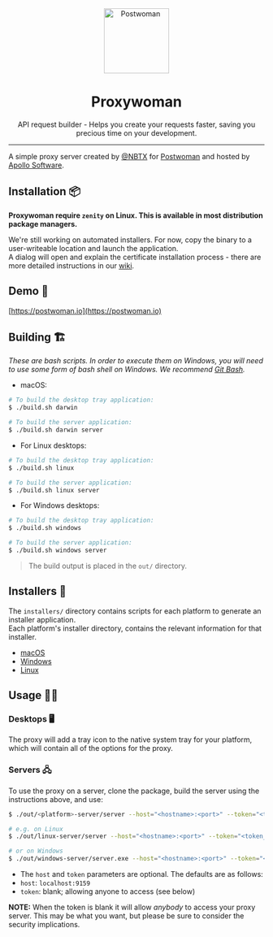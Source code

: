 <div align="center">
  <a href="https://postwoman.io"><img src="https://postwoman.io/icons/logo.svg" alt="Postwoman" height="128"></a>
  <br>
  <h1>Proxywoman</h1>
  <p>
    API request builder - Helps you create your requests faster, saving you precious time on your development.
  </p>
</div>

---

A simple proxy server created by [@NBTX](https://github.com/NBTX/) for [Postwoman](https://github.com/liyasthomas/postwoman/) and hosted by [Apollo Software](https://apollosoftware.xyz/).

## Installation 📦
**Proxywoman require `zenity` on Linux. This is available in most distribution package managers.**

We're still working on automated installers. For now, copy the binary to a user-writeable location and launch the application.  
A dialog will open and explain the certificate installation process - there are more detailed instructions in our [wiki](https://github.com/postwoman-io/proxywoman/wiki).

## Demo 🚀
[https://postwoman.io](https://postwoman.io)


## Building 🏗️

*These are bash scripts. In order to execute them on Windows, you will need to use some form of bash shell on Windows. We recommend [Git Bash](https://gitforwindows.org/).*

- macOS:
```bash
# To build the desktop tray application:
$ ./build.sh darwin

# To build the server application:
$ ./build.sh darwin server
```

- For Linux desktops:
```bash
# To build the desktop tray application:
$ ./build.sh linux

# To build the server application:
$ ./build.sh linux server
```

- For Windows desktops:
```bash
# To build the desktop tray application:
$ ./build.sh windows

# To build the server application:
$ ./build.sh windows server
```

> The build output is placed in the `out/` directory.



## Installers 🧙
The `installers/` directory contains scripts for each platform to generate an installer application.  
Each platform's installer directory, contains the relevant information for that installer.
- [macOS](installers/darwin)
- [Windows](installers/windows)
- [Linux](installers/linux)



## Usage 👨‍💻
### Desktops 🖥️
The proxy will add a tray icon to the native system tray for your platform, which will contain all of the options for the proxy.

### Servers 🖧
To use the proxy on a server, clone the package, build the server using the instructions above, and use:
```bash
$ ./out/<platform>-server/server --host="<hostname>:<port>" --token="<token_or_blank>"

# e.g. on Linux
$ ./out/linux-server/server --host="<hostname>:<port>" --token="<token_or_blank>"

# or on Windows
$ ./out/windows-server/server.exe --host="<hostname>:<port>" --token="<token_or_blank>"
```

- The `host` and `token` parameters are optional. The defaults are as follows:
- `host`: `localhost:9159`
- `token`: blank; allowing anyone to access (see below)

**NOTE:** When the token is blank it will allow *anybody* to access your proxy server. This may be what you want, but please be sure to consider the security implications.
